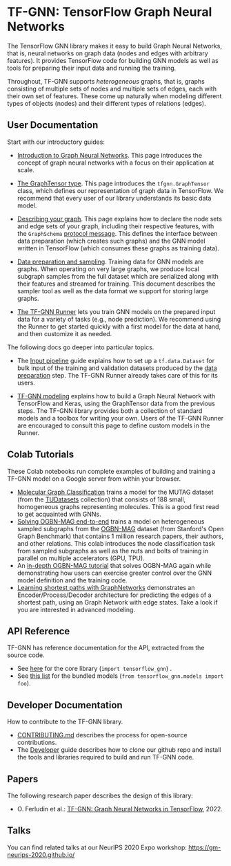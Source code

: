 # TF-GNN: TensorFlow Graph Neural Networks

The TensorFlow GNN library makes it easy to build Graph Neural Networks, that
is, neural networks on graph data (nodes and edges with arbitrary features).
It provides TensorFlow code for building GNN models as well as tools for
preparing their input data and running the training.

Throughout, TF-GNN supports *heterogeneous* graphs, that is, graphs consisting
of multiple sets of nodes and multiple sets of edges, each with their own set of
features. These come up naturally when modeling different types of objects
(nodes) and their different types of relations (edges).

## User Documentation

Start with our introductory guides:

  * [Introduction to Graph Neural Networks](intro.md). This page introduces the
    concept of graph neural networks with a focus on their application at scale.

  * [The GraphTensor type](graph_tensor.md). This page introduces the
    `tfgnn.GraphTensor` class, which defines our representation of graph data
    in TensorFlow. We recommend that every user of our library understands its
    basic data model.

  * [Describing your graph](schema.md). This page explains how to declare the
    node sets and edge sets of your graph, including their respective features,
    with the `GraphSchema`
    [protocol message](https://developers.google.com/protocol-buffers).
    This defines the interface between data preparation (which creates such
    graphs) and the GNN model written in TensorFlow (which consumes these
    graphs as training data).

  * [Data preparation and sampling](data_prep.md). Training data for GNN
    models are graphs. When operating on very large graphs, we produce local
    subgraph samples from the full dataset which are serialized along with their
    features and streamed for training. This document describes the sampler tool
    as well as the data format we support for storing large graphs.

  * [The TF-GNN Runner](runner.md) lets you train GNN models on the
    prepared input data for a variety of tasks (e.g., node prediction).
    We recommend using the Runner to get started quickly with a first model
    for the data at hand, and then customize it as needed.

The following docs go deeper into particular topics.

  * The [Input pipeline](input_pipeline.md) guide explains how to set up
    a `tf.data.Dataset` for bulk input of the training and validation datasets
    produced by the [data preparation](data_prep.md) step. The TF-GNN Runner
    already takes care of this for its users.

  * [TF-GNN modeling](gnn_modeling.md) explains how to build a Graph Neural
    Network with TensorFlow and Keras, using the GraphTensor data from the
    previous steps. The TF-GNN library provides both a collection of standard
    models and a toolbox for writing your own. Users of the TF-GNN Runner
    are encouraged to consult this page to define custom models in the Runner.

## Colab Tutorials

These Colab notebooks run complete examples of building and training a TF-GNN
model on a Google server from within your browser.

  * [Molecular Graph
    Classification](https://colab.research.google.com/github/tensorflow/gnn/blob/master/examples/notebooks/intro_mutag_example.ipynb)
    trains a model for the MUTAG dataset (from the
    [TUDatasets](https://chrsmrrs.github.io/datasets/) collection) that consists
    of 188 small, homogeneous graphs representing molecules. This is a good
    first read to get acquainted with GNNs.
  * [Solving OGBN-MAG
    end-to-end](https://colab.research.google.com/github/tensorflow/gnn/blob/master/examples/notebooks/ogbn_mag_e2e.ipynb)
    trains a model on heterogeneous sampled subgraphs from the
    [OGBN-MAG](https://ogb.stanford.edu/docs/nodeprop/#ogbn-mag) dataset (from
    Stanford's Open Graph Benchmark) that contains 1 million research papers,
    their authors, and other relations. This colab introduces the node
    classification task from sampled subgraphs as well as the nuts and bolts of
    training in parallel on multiple accelerators (GPU, TPU).
  * An [in-depth OGBN-MAG
    tutorial](https://colab.research.google.com/github/tensorflow/gnn/blob/master/examples/notebooks/ogbn_mag_indepth.ipynb)
    that solves OGBN-MAG again while demonstrating how users can exercise
    greater control over the GNN model definition and the training code.
  * [Learning shortest paths with
    GraphNetworks](https://colab.research.google.com/github/tensorflow/gnn/blob/master/examples/notebooks/graph_network_shortest_path.ipynb)
    demonstrates an Encoder/Process/Decoder architecture for predicting the
    edges of a shortest path, using an Graph Network with edge states.
    Take a look if you are interested in advanced modeling.

## API Reference

TF-GNN has reference documentation for the API, extracted from the source code.

  * See [here](../api_docs/python/tfgnn.md) for the core library
    (`import tensorflow_gnn`) .
  * See
    [this list](https://github.com/tensorflow/gnn/blob/main/tensorflow_gnn/models/README.md)
    for the bundled models (`from tensorflow_gnn.models import foo`).

## Developer Documentation

How to contribute to the TF-GNN library.

  * [CONTRIBUTING.md](https://github.com/tensorflow/gnn/blob/main/CONTRIBUTING.md)
    describes the process for open-source contributions.
  * The [Developer](developer.md) guide describes how to clone our github repo
    and install the tools and libraries required to build and run TF-GNN code.

## Papers

The following research paper describes the design of this library:

  * O. Ferludin et al.: [TF-GNN: Graph Neural Networks in
  TensorFlow](https://arxiv.org/abs/2207.03522), 2022.

## Talks

You can find related talks at our NeurIPS 2020 Expo workshop:
https://gm-neurips-2020.github.io/

